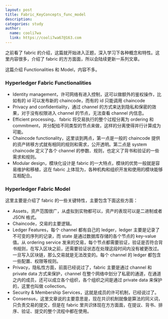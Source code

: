 ```yaml
---
layout: post
title: Fabric_KeyConcepts_func_model
description:
categories: study
author:
  name: cooli7wa
  link: https://cooli7wa67@163.com
---
```

之前看了 fabric 的介绍，这篇就开始进入正题，深入学习下各种概念和特性。这里内容很多，介绍了 fabric 的方方面面，所以会陆续更新一系列文章。

这篇介绍 Functionalities 和 Model，内容不多。

### Hyperledger Fabric Functionalities

- Identity management，许可网络有进入控制，这可以做额外的鉴权操作，比如有的 id 可以发布新的 chaincode，而有的 id 只能调用 chaincode
- Privacy and confidentiality，通过 channel 的方式来达到隐私和保密的效果，对于没有权限进入 channel 的节点，无法查看 channel 内信息。
- Efficient processing， fabric 将交易执行的整个过程分离为 ordering 和 commitment，并分配给不同类型的节点来做，这样的分离使得并行计算成为可能。
- Chaincode functionality，这里谈到两点，第一点是一般的 chaincode 提供的资产转移方式就有相同的规则和需求，公开透明。第二点是 system chaincode 定义了各个 channel 的参数、规则，也定义了背书和验证的一些需求和规则。
- Modular design，模块化设计是 fabric 的一大特点，模块的优势一般就是容易维护和移植，这在 fabric 上体现为，各种机构和组织开发和使用的模块能够互相配合。

### Hyperledger Fabric Model

这里主要是介绍了 fabric 的一些关键特性，主要包含下面这些方面：

- Assets，资产范围很广，从虚拟到实物都可以，资产的表现可以是二进制或者 JSON 格式。
- Chaincode，交易的主要逻辑。
- Ledger Features，每个 channel 都有自己的 ledger，ledger 主要是记录了不可变的序列的记录，而 state 是通过数据库存储的各个节点的 key-value 值。从 ordering service 发来的交易，每个节点都需要验证，验证是否符合背书规则，在写入区块之前，还需要验证状态在处理这段时间内没有被更改过。一旦写入区块链，那么交易就是无法改变的。每个 channel 的 ledger 都包含一些配置、权限等规则。
- Privacy，隐私性方面，前面已经说过了，fabric 主要是通过 channel 和 private data 方式来保护，channel 在整个网络中划分了私密的通道，在通道之内的成员，还可以成立各个组织，各个组织之间是通过 private data 来保护的，这里也叫做 collection。
- Security & Membership Services，这就是成员的许可机制，已经说过了。
- Consensus，这里文章说的主要意思是，现在共识机制就像是算法的同义词，只负责交易的提交，但是在 fabric 里共识体现在方方面面，在提议、背书、排序、验证、提交的整个流程中都在使用。

<script type="text/javascript" src="https://cdn.mathjax.org/mathjax/latest/MathJax.js?config=default"></script>
